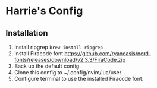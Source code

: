 # Harrie's Config

## Installation
1. Install ripgrep `brew install ripgrep`
2. Install Firacode font https://github.com/ryanoasis/nerd-fonts/releases/download/v2.3.3/FiraCode.zip
3. Back up the default config.
4. Clone this config to ~/.config/nvim/lua/user 
5. Configure terminal to use the installed Firacode font.

